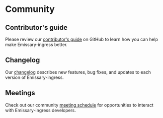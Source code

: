 # Community

## Contributor's guide
Please review our [contributor's guide](https://github.com/emissary-ingress/emissary/blob/master/DevDocumentation/DEVELOPING.md)
on GitHub to learn how you can help make Emissary-ingress better.

## Changelog
Our [changelog](https://github.com/emissary-ingress/emissary/blob/master/CHANGELOG.md)
describes new features, bug fixes, and updates to each version of Emissary-ingress.

## Meetings
Check out our community [meeting schedule](https://github.com/emissary-ingress/emissary/blob/master/Community/MEETING_SCHEDULE.md) for opportunities to interact with Emissary-ingress developers.
